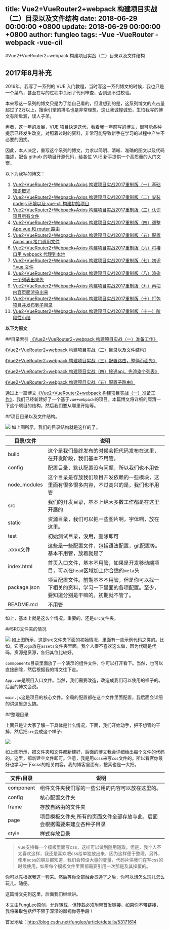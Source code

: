 title: Vue2+VueRouter2+webpack 构建项目实战（二）目录以及文件结构
date: 2018-06-29 00:00:00 +0800
update: 2018-06-29 00:00:00 +0800
author: fungleo
tags:
    -Vue
    -VueRouter
    -webpack
    -vue-cil
---

#Vue2+VueRouter2+webpack 构建项目实战（二）目录以及文件结构

## 2017年8月补充

2016年，我写了一系列的 VUE 入门教程，当时写这一系列博文的时候，我也只是一个菜鸟，甚至在写的过程中关闭了代码审查，否则通不过校验。

本来写这一系列的博文只是为了给自己看的，但没想到的是，这系列博文的点击量超过了2万以上，搜索引擎的排名也是非常理想，这让我诚惶诚恐，生怕我写的博文有所纰漏，误人子弟。

再者，这一年的发展，VUE 项目快速迭代，看着我一年前写的博文，很可能各种提示已经发生改变，对照着过时的资料，非常可能导致新手在学习的过程中产生不必要的困扰。

因此，本人决定，重写这个系列的博文，力求以简明、清晰、准确的图文以及代码描述，配合 github 的项目开源代码，给各位 VUE 新手提供一个高质量的入门文案。

以下为我写的博文：

1. [Vue2+VueRouter2+Webpack+Axios 构建项目实战2017重制版（一）基础知识概述](http://blog.csdn.net/fungleo/article/details/77575077)
2. [Vue2+VueRouter2+Webpack+Axios 构建项目实战2017重制版（二）安装 nodejs 环境以及 vue-cli 构建初始项目](http://blog.csdn.net/fungleo/article/details/77584701)
3. [Vue2+VueRouter2+Webpack+Axios 构建项目实战2017重制版（三）认识项目所有文件](http://blog.csdn.net/fungleo/article/details/77585205)
4. [Vue2+VueRouter2+Webpack+Axios 构建项目实战2017重制版（四）调整 App.vue 和 router 路由](http://blog.csdn.net/fungleo/article/details/77600798)
5. [Vue2+VueRouter2+Webpack+Axios 构建项目实战2017重制版（五）配置 Axios api 接口调用文件](http://blog.csdn.net/fungleo/article/details/77601270)
6. [Vue2+VueRouter2+Webpack+Axios 构建项目实战2017重制版（六）将接口用 webpack 代理到本地](http://blog.csdn.net/fungleo/article/details/77601761)
7. [Vue2+VueRouter2+Webpack+Axios 构建项目实战2017重制版（七）初识 *.vue 文件](http://blog.csdn.net/fungleo/article/details/77602914)
8. [Vue2+VueRouter2+Webpack+Axios 构建项目实战2017重制版（八）渲染一个列表出来先](http://blog.csdn.net/fungleo/article/details/77603537)
9. [Vue2+VueRouter2+Webpack+Axios 构建项目实战2017重制版（九）再把内容页面渲染出来](http://blog.csdn.net/fungleo/article/details/77604490)
10. [Vue2+VueRouter2+Webpack+Axios 构建项目实战2017重制版（十）打包项目并发布到子目录](http://blog.csdn.net/fungleo/article/details/77606216)
11. [Vue2+VueRouter2+Webpack+Axios 构建项目实战2017重制版（十一）阶段性小结](http://blog.csdn.net/fungleo/article/details/77606321)

**以下为原文**



##目录索引
[《Vue2+VueRouter2+webpack 构建项目实战（一）准备工作》](http://blog.csdn.net/fungleo/article/details/53171052)

[《Vue2+VueRouter2+webpack 构建项目实战（二）目录以及文件结构》](http://blog.csdn.net/fungleo/article/details/53171614)

[《Vue2+VueRouter2+webpack 构建项目实战（三）配置路由，整俩页面先》](http://blog.csdn.net/FungLeo/article/details/53199436)

[《Vue2+VueRouter2+webpack 构建项目实战（四）接通api，先渲染个列表》](http://blog.csdn.net/fungleo/article/details/53202276)

[《Vue2+VueRouter2+webpack 构建项目实战（五）配置子路由》](http://blog.csdn.net/fungleo/article/details/53213167)

通过上一篇博文[《Vue2+VueRouter2+webpack 构建项目实战（一）准备工作》](http://blog.csdn.net/fungleo/article/details/53171052)，我们已经新建好了一个基于`vue+webpack`的项目。本篇博文将详细的厘清一下这个项目的结构，然后我们要从哪里开始等。

##项目目录以及文件结构。

![](https://raw.githubusercontent.com/fengcms/articles/master/image/2b/953e8fc507d9f81c69d892a6b1da7b.jpg)
如上图所示，我们的目录结构就是这样的了。

|目录/文件|说明|
|-|-|
|build|这个是我们最终发布的时候会把代码发布在这里，在开发阶段，我们基本不用管。|
|config|配置目录，默认配置没有问题，所以我们也不用管|
|node_modules|这个目录是存放我们项目开发依赖的一些模块，这里面有很多很多内容，不过高兴的是，我们也不用管|
|src|我们的开发目录，基本上绝大多数工作都是在这里开展的|
|static|资源目录，我们可以把一些图片啊，字体啊，放在这里。|
|test|初始测试目录，没用，删除即可|
|.xxxx文件|这些是一些配置文件，包括语法配置，git配置等。基本不用管，放着就是了|
|index.html|首页入口文件，基本不用管，如果是开发移动端项目，可以在`head`区域加上你合适的`meta`头|
|package.json|项目配置文件。前期基本不用管，但是你可以找一下相关的资料，学习一下里面的各项配置。至少，要知道分别是干嘛的。初期就不管了。|
|README.md|不用管|


如上，基本上就是这么个情况。重要的，还是`src`文件夹。

##SRC文件夹的情况

![](https://raw.githubusercontent.com/fengcms/articles/master/image/2a/e9bdb5a293d5d6d14b2e90624a755d.jpg)
如上图所示，这是src文件夹下面的初始情况，里面有一些示例代码之类的。比如，它吧`logo`放在`assets`文件夹里面。我个人很不喜欢这么做，因为代码是代码，资源是资源，各归其位比较好。

`commponents`目录里面放了一个演示的组件文件，你可以打开看下。当然，也可以直接删除，然后根据我的博文往下走。

`App.vue`是项目入口文件。当然，我们需要改造，改造成我们可以使用的样子的。后面的博文会说。

`main.js`这是项目的核心文件。全局的配置都在这个文件里面配置，我后面会详细的讲这里怎么搞。

##整理目录

上面只是让大家了解一下具体是什么情况，下面，我们开始动手，把不想管的干掉，然后把`src`变成这个样子:

![](https://raw.githubusercontent.com/fengcms/articles/master/image/b4/4ac7c3e6a6aa0c0528cba87f23af37.jpg)

如上图所示，把文件夹和文件都新建好，后面的博文我会详细给出每个文件的代码的。这里，都新建空文件即可。注意，我是用`scss`来写`css`文件的。所以看官你最好也学习一下scss的相关内容，我的博客里面有，搜索也是一大把。

|文件\目录|说明|
|-|-|
|component|组件文件夹我们写的一些公用的内容可以放在这里的。|
|config|核心配置文件夹|
|frame|存放自路由的文件夹|
|page|项目模板文件夹,所有的页面文件全部存放与此，后面会根据需要来建立各种子目录|
|style|样式存放目录|

> vue支持每一个模板里面写css，这样可以做到随用随取。但是，我个人不太喜欢这样，我还是喜欢吧css给单独放出来，因为这样便于整理，另外，使用scss的朋友都知道，我们会预设大量的变量，代码片供我们在写css的时候使用，如果每个模板文件里面都需要引用一次那是及其操蛋的。

你可以先根据我这一套来。然后等你全部融会贯通了之后，你可以想怎么玩儿怎么玩儿。随便。

这篇博文先到这里，后面我们继续讲。

本文由FungLeo原创，允许转载，但转载必须附带首发链接。如果你不带链接，我将采取包括但不限于深深的鄙视你等手段！

首发地址：http://blog.csdn.net/fungleo/article/details/53171614
